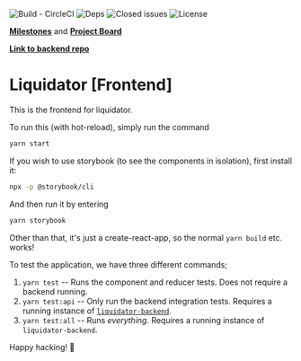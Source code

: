 ![Build - CircleCI](https://img.shields.io/circleci/build/github/Kodeworks/liquidator-frontend/master.svg)
![Deps](https://img.shields.io/david/kodeworks/liquidator-frontend.svg)
![Closed issues](https://img.shields.io/github/issues-closed/kodeworks/liquidator-frontend.svg)
![License](https://img.shields.io/github/license/kodeworks/liquidator-frontend.svg)

[**Milestones**](https://github.com/Kodeworks/liquidator-frontend/milestones) and [**Project Board**](https://github.com/Kodeworks/liquidator-frontend/projects/2)

[**Link to backend repo**](https://github.com/kodeworks/liquidator-backend)
# Liquidator [Frontend]

This is the frontend for liquidator.

To run this (with hot-reload), simply run the command

```bash
yarn start
```

If you wish to use storybook (to see the components in isolation), first install it:

```bash
npx -p @storybook/cli
```

And then run it by entering

```bash
yarn storybook
```

Other than that, it's just a create-react-app, so the normal `yarn build` etc. works!

To test the application, we have three different commands;

1. `yarn test` -- Runs the component and reducer tests. Does not require a backend running.
2. `yarn test:api` -- Only run the backend integration tests. Requires a running instance of [`liquidator-backend`](https://github.com/kodeworks/liquidator-backend).
3. `yarn test:all` -- Runs _everything_. Requires a running instance of `liquidator-backend`.

Happy hacking! :tada:
